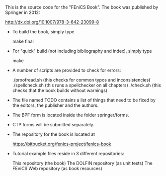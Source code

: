 This is the source code for the "FEniCS Book". The book was published
by Springer in 2012:

   http://dx.doi.org/10.1007/978-3-642-23099-8

* To build the book, simply type

  make final

* For "quick" build (not including bibliography and index), simply type

  make

* A number of scripts are provided to check for errors:

  ./proofread.sh      (this checks for common typos and inconsistencies)
  ./spellcheck.sh     (this runs a spellchecker on all chapters)
  ./check.sh          (this checks that the book builds without warnings)

* The file named TODO contains a list of things that need to be fixed
  by the editors, the publisher and the authors.

* The BPF form is located inside the folder springer/forms.

* CTP forms will be submitted separately.

* The repository for the book is located at

  https://bitbucket.org/fenics-project/fenics-book

* Tutorial example files reside in 3 different repositories:

  This repository (the book)
  The DOLFIN repository (as unit tests)
  The FEniCS Web repository (as book resources)